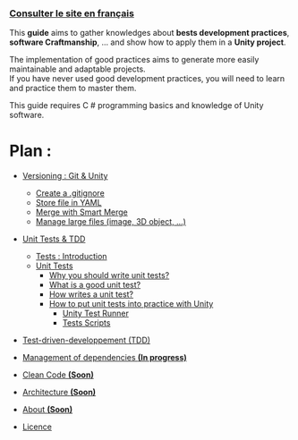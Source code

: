 ﻿### [Consulter le site en français](../Fr/Summary.md)

This **guide** aims to gather knowledges about **bests development practices**, **software Craftmanship**, ... and show how to apply them in a **Unity project**. 

The implementation of good practices aims to generate more easily maintainable and adaptable projects.  
If you have never used good development practices, you will need to learn and practice them to master them.  

This guide requires C # programming basics and knowledge of Unity software.

# __Plan :__

- [Versioning : Git & Unity](Versioning.md/#versioning--git--unity)
  - [Create a .gitignore](Versioning.md/#create-a-gitignore)
  - [Store file in YAML](Versioning.md/#store-file-in-yaml)
  - [Merge with Smart Merge](Versioning.md/#merge-with-smart-merge)
  - [Manage large files (image, 3D object, ...)](Versioning.md/#manage-large-files)
        
- [Unit Tests & TDD](Unit_Test_And_TDD.md/#unit-tests--tdd)
  - [Tests : Introduction](Unit_Test_And_TDD.md/#tests--introduction)
  - [Unit Tests](Unit_Test_And_TDD.md/#unit-tests)
    - [Why you should write unit tests?](Unit_Test_And_TDD.md/#why-you-should-write-unit-tests)
    - [What is a good unit test?](Unit_Test_And_TDD.md/#what-is-a-good-unit-test)
    - [How writes a unit test?](Unit_Test_And_TDD.md/#how-writes-a-unit-test)
    - [How to put unit tests into practice with Unity](Unit_Test_And_TDD.md/#how-to-put-unit-tests-into-practice-with-unity-)
      - [Unity Test Runner](Unit_Test_And_TDD.md/#unity-test-runner)
      - [Tests Scripts](Unit_Test_And_TDD.md/#tests-scripts)
- [Test-driven-developpement (TDD)](Unit_Test_And_TDD.md/#test-driven-developpement-tdd)
 
- [Management of dependencies **(In progress)**](ManagementOfDependancies.md/#)

- [Clean Code **(Soon)**](#clean-code)
- [Architecture **(Soon)**](#architecture)
 
- [About **(Soon)**](#)
- [Licence](../LICENSE)
